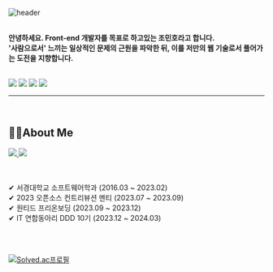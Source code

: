 ![header](https://capsule-render.vercel.app/api?type=waving&color=timeGradient&text=👋👋👋&animation=twinkling&fontSize=35&fontAlignY=40&fontAlign=70&height=150)


<br />

<b>
안녕하세요. Front-end 개발자를 목표로 하고있는 조민호라고 합니다. 
<br /> '사람으로서' 느끼는 일상적인 문제의 근원을 파악한 뒤, 이를 저만의 웹 기술로서 풀어가는 도전을 지향합니다.
</b>
<br />

<br />
<p>
  <img src ="https://img.shields.io/badge/TypeScript-3178C6?&style=flat-square&logo=TypeScript&logoColor=white"/>
  <img src ="https://img.shields.io/badge/React-61DAFB?&style=flat-square&logo=React&logoColor=white"/>
  <img src ="https://img.shields.io/badge/Next.js-000000?&style=flat-square&logo=Next.js&logoColor=white"/>      
  <img src ="https://img.shields.io/badge/reactquery-FF4154?&style=flat-square&logo=reactquery&logoColor=white"/>
</p>

<hr />

<br/>


## 💁‍♂️About Me

<a href="mailto:sunrise9612@gmail.com">
            <img src="https://img.shields.io/badge/Gmail-EA4335?style=flat-square&logo=Gmail&logoColor=white"> 
</a>

<a href="https://velog.io/@minh0518">
    <img src="https://img.shields.io/badge/Velog-20C997?style=flat&logo=velog&logoColor=white&link=https://velog.io/@minh0518"/>
</a>

<br />
<br />
<br />

✔ 서경대학교 소프트웨어학과 (2016.03 ~ 2023.02) <br />
✔ 2023 오픈소스 컨트리뷰션 멘티 (2023.07 ~ 2023.09) <br />
✔ 원티드 프리온보딩 (2023.09 ~ 2023.12) <br />
✔ IT 연합동아리 DDD 10기 (2023.12 ~ 2024.03) <br />

<!--
<a href="https://drive.google.com/file/d/1ZTJv0p5MRZbOyvurg1d6kO3QKfvOYj2c/view?usp=sharing" target="_blank">
  <img src="https://img.shields.io/badge/resume-018EF5?style=flat-square&logo=readme&logoColor=white"/>
</a>
-->

<br />
<br />

[![Solved.ac프로필](http://mazassumnida.wtf/api/v2/generate_badge?boj=minh0518)](https://solved.ac/minh0518)
